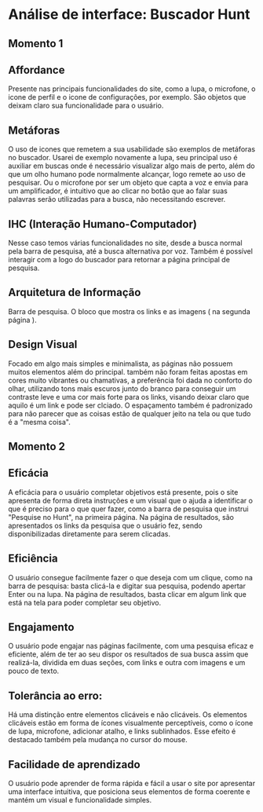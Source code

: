 # Análise de interface: Buscador Hunt

## Momento 1 
## Affordance
Presente nas principais funcionalidades do site, como a lupa, o microfone, o icone de perfil e o icone de configurações, por exemplo. 
São objetos que deixam claro sua funcionalidade para o usuário.

## Metáforas
O uso de icones que remetem a sua usabilidade são exemplos de metáforas no buscador. Usarei de exemplo novamente a lupa, seu principal uso é auxiliar em buscas onde é necessário visualizar algo mais de perto, além do que um olho humano pode normalmente alcançar, logo remete ao uso de pesquisar. Ou o microfone por ser um objeto que capta a voz e envia para um amplificador, é intuitivo que ao clicar no botão que ao falar suas palavras serão utilizadas para a busca, não necessitando escrever.

## IHC (Interação Humano-Computador)
Nesse caso temos várias funcionalidades no site, desde a busca normal pela barra de pesquisa, até a busca alternativa por voz. Também é possível interagir com a logo do buscador para retornar a página principal de pesquisa.

## Arquitetura de Informação
 Barra de pesquisa. O bloco que mostra os links e as imagens ( na segunda página ).

## Design Visual
Focado em algo mais simples e minimalista, as páginas não possuem muitos elementos além do principal. também não foram feitas apostas em cores muito vibrantes ou chamativas, a preferência foi dada no conforto do olhar, utilizando tons mais escuros junto do branco para conseguir um contraste leve e uma cor mais forte para os links, visando deixar claro que aquilo é um link e pode ser clciado. O espaçamento também é padronizado para não parecer que as coisas estão de qualquer jeito na tela ou que tudo é a "mesma coisa".

## Momento 2
## Eficácia
A eficácia para o usuário completar objetivos está presente, pois o site apresenta de forma direta instruções e um visual que o ajuda a identificar o que é preciso para o que quer fazer, como a barra de pesquisa que instrui "Pesquise no Hunt", na primeira página. Na página de resultados, são apresentados os links da pesquisa que o usuário fez, sendo disponibilizadas diretamente para serem clicadas.

## Eficiência
O usuário consegue facilmente fazer o que deseja com um clique, como na barra de pesquisa: basta clicá-la e digitar sua pesquisa, podendo apertar Enter ou na lupa. Na página de resultados, basta clicar em algum link que está na tela para poder completar seu objetivo.

## Engajamento
O usuário pode engajar nas páginas facilmente, com uma pesquisa eficaz e eficiente, além de ter ao seu dispor os resultados de sua busca assim que realizá-la, dividida em duas seções, com links e outra com imagens e um pouco de texto.

## Tolerância ao erro:
Há uma distinção entre elementos clicáveis e não clicáveis. Os elementos clicáveis estão em forma de ícones visualmente perceptíveis, como o ícone de lupa, microfone, adicionar atalho, e links sublinhados. Esse efeito é destacado também pela mudança no cursor do mouse.

## Facilidade de aprendizado
O usuário pode aprender de forma rápida e fácil a usar o site por apresentar uma interface intuitiva, que posiciona seus elementos de forma coerente e mantém um visual e funcionalidade simples.
